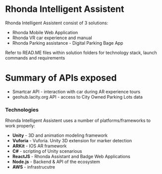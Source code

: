# Rhonda Intelligent Assistent

Rhonda Intelligent Assistent consist of 3 solutions: 
  - Rhonda Mobile Web Application
  - Rhonda VR car experience and manual
  - Rhonda Parking assistance - Digital Parking Bage App

Refer to READ.ME files within solution folders for technology stack, launch commands and requirements

# Summary of APIs exposed
  - Smartcar API - interaction with car during AR experience tours
  - geohub.lacity.org API - access to City Owned Parking Lots data
 
### Technologies

Rhonda Intelligent Assistent uses a number of platforms/frameworks to work properly:

* **Unity** - 3D and animation modeling framework
* **Vuforia** - Vuforia. Unity 3D extension for marker detection
* **ARKit** - IOS AR framework
* **C#** - scripting of Unity scenarious
* **ReactJS** - Rhonda Assistant and Badge Web Applications  
* **Node.js** - Backend & API of the ecosystem
* **AWS** - infrastrucutre
